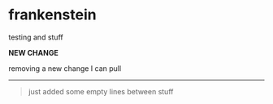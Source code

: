 # frankenstein

testing and stuff

**NEW CHANGE**

removing a new change I can pull

---
> just added some empty lines between stuff
